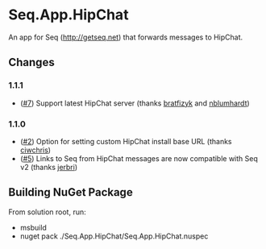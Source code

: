 # Seq.App.HipChat

An app for Seq (http://getseq.net) that forwards messages to HipChat.

## Changes

### 1.1.1
- ([#7](https://github.com/stayhard/Seq.App.HipChat/pull/7)) Support latest HipChat server (thanks [bratfizyk](https://github.com/bratfizyk) and [nblumhardt](https://github.com/nblumhardt))

### 1.1.0

- ([#2](https://github.com/stayhard/Seq.App.HipChat/pull/2)) Option for setting custom HipChat install base URL (thanks [ciwchris](https://github.com/ciwchris))
- ([#5](https://github.com/stayhard/Seq.App.HipChat/pull/5)) Links to Seq from HipChat messages are now compatible with Seq v2 (thanks [jerbri](https://github.com/jerbri))

## Building NuGet Package

From solution root, run:

- msbuild
- nuget pack ./Seq.App.HipChat/Seq.App.HipChat.nuspec